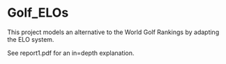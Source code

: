 # Golf_ELOs

This project models an alternative to the World Golf Rankings by adapting the ELO system.

See report1.pdf for an in=depth explanation.
